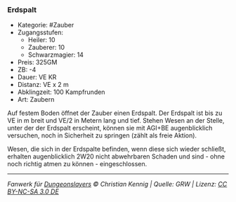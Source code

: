 ### Erdspalt

- Kategorie: #Zauber
- Zugangsstufen:
  - Heiler: 10
  - Zauberer: 10
  - Schwarzmagier: 14
- Preis: 325GM
- ZB: -4
- Dauer: VE KR
- Distanz: VE x 2 m
- Abklingzeit: 100 Kampfrunden
- Art: Zaubern



Auf festem Boden öffnet der Zauber einen Erdspalt. Der Erdspalt ist bis zu VE in m breit und VE/2 in Metern lang und tief. Stehen Wesen an der Stelle, unter der der Erdspalt erscheint, können sie mit AGI+BE augenblicklich versuchen, noch in Sicherheit zu springen (zählt als freie Aktion).

Wesen, die sich in der Erdspalte befinden, wenn diese sich wieder schließt, erhalten augenblicklich 2W20 nicht abwehrbaren Schaden und sind - ohne noch richtig atmen zu können - eingeschlossen.

---

_Fanwerk für [Dungeonslayers](https://www.dungeonslayers.net/) © Christian Kennig | Quelle: GRW | Lizenz: [CC BY-NC-SA 3.0 DE](https://creativecommons.org/licenses/by-nc-sa/3.0/de/)_
